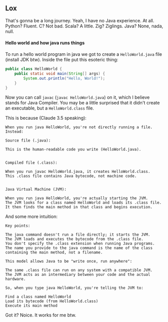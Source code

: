 ## Lox

That's gonna be a long journey. Yeah, I have no Java experience. At all. Python? Fluent. C? Not bad. Scala? A little. Zig? Ziglings. Java? None, nada, null. 

#### Hello world and how java runs things

To run a hello world program in java we got to create a `HelloWorld.java` file (install JDK btw). Inside the file put this esoteric thing:

```java
public class HelloWorld {
    public static void main(String[] args) {
        System.out.println("Hello, World!");
    }
}
```

Now you can call `javac` (`javac HelloWorld.java`) on it, which I believe stands for Java Compiler. You may be a little surprised that it didn't create an executable, but a `HelloWorld.class` file. 

This is because (Claude 3.5 speaking):

```
When you run java HelloWorld, you're not directly running a file. Instead:

Source file (.java):

This is the human-readable code you write (HelloWorld.java).


Compiled file (.class):

When you run javac HelloWorld.java, it creates HelloWorld.class.
This .class file contains Java bytecode, not machine code.


Java Virtual Machine (JVM):

When you run java HelloWorld, you're actually starting the JVM.
The JVM looks for a class named HelloWorld and loads its .class file.
It then finds the main method in that class and begins execution.
```

And some more intuition:

```
Key points:

The java command doesn't run a file directly; it starts the JVM.
The JVM loads and executes the bytecode from the .class file.
You don't specify the .class extension when running Java programs.
The name you provide to the java command is the name of the class containing the main method, not a filename.

This model allows Java to be "write once, run anywhere":

The same .class file can run on any system with a compatible JVM.
The JVM acts as an intermediary between your code and the actual hardware.

So, when you type java HelloWorld, you're telling the JVM to:

Find a class named HelloWorld
Load its bytecode (from HelloWorld.class)
Execute its main method 
```

Got it? Noice. It works for me btw.
